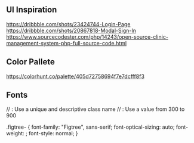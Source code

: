 ## UI Inspiration
https://dribbble.com/shots/23424744-Login-Page
https://dribbble.com/shots/20867818-Modal-Sign-In
https://www.sourcecodester.com/php/14243/open-source-clinic-management-system-php-full-source-code.html

## Color Pallete
https://colorhunt.co/palette/405d72758694f7e7dcfff8f3

## Fonts
<!-- <link rel="preconnect" href="https://fonts.googleapis.com">
<link rel="preconnect" href="https://fonts.gstatic.com" crossorigin>
<link href="https://fonts.googleapis.com/css2?family=Figtree:ital,wght@0,300..900;1,300..900&display=swap" rel="stylesheet"> -->

// <uniquifier>: Use a unique and descriptive class name
// <weight>: Use a value from 300 to 900

.figtree-<uniquifier> {
  font-family: "Figtree", sans-serif;
  font-optical-sizing: auto;
  font-weight: <weight>;
  font-style: normal;
}